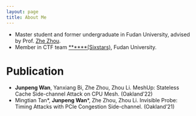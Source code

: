 ```yaml
---
layout: page
title: About Me
---
```


+ Master student and former undergraduate in Fudan University, advised by Prof. [Zhe Zhou](http://homepage.fudan.edu.cn/zz113/).
+ Member in CTF team [\*\*\*\*\*\*(Sixstars)](https://github.com/sixstars), Fudan University.


# Publication
+ **Junpeng Wan**, Yanxiang Bi, Zhe Zhou, Zhou Li. MeshUp: Stateless Cache Side-channel Attack on CPU Mesh. (Oakland’22)
+ Mingtian Tan\*, **Junpeng Wan**\*, Zhe Zhou, Zhou Li. Invisible Probe: Timing Attacks with PCIe Congestion Side-channel. (Oakland’21)